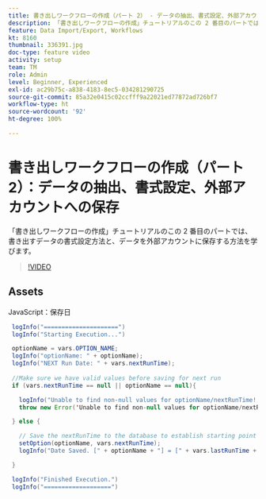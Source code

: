 ```yaml
---
title: 書き出しワークフローの作成（パート 2） - データの抽出、書式設定、外部アカウントへの保存
description: 「書き出しワークフローの作成」チュートリアルのこの 2 番目のパートでは、書き出すデータの書式設定方法と、データを外部アカウントに保存する方法を学びます。
feature: Data Import/Export, Workflows
kt: 8160
thumbnail: 336391.jpg
doc-type: feature video
activity: setup
team: TM
role: Admin
level: Beginner, Experienced
exl-id: ac29b75c-a838-4183-8ec5-034281290725
source-git-commit: 85a32e0415c02ccfff9a22021ed77872ad726bf7
workflow-type: ht
source-wordcount: '92'
ht-degree: 100%

---
```


# 書き出しワークフローの作成（パート 2）：データの抽出、書式設定、外部アカウントへの保存

「書き出しワークフローの作成」チュートリアルのこの 2 番目のパートでは、書き出すデータの書式設定方法と、データを外部アカウントに保存する方法を学びます。

>[!VIDEO](https://video.tv.adobe.com/v/336391?quality=12)

## Assets

JavaScript：保存日

```java
 logInfo("=====================")
 logInfo("Starting Execution...")

 optionName = vars.OPTION_NAME;
 logInfo("optionName: " + optionName);
 logInfo("NEXT Run Date: " + vars.nextRunTime);
 
 //Make sure we have valid values before saving for next run
 if (vars.nextRunTime == null || optionName == null){

   logInfo("Unable to find non-null values for optionName/nextRunTime! Throwing Error.")
   throw new Error('Unable to find non-null values for optionName/nextRunTime!  Ending Execution.');

 } else {

   // Save the nextRunTime to the database to establish starting point for next run.
   setOption(optionName, vars.nextRunTime);
   logInfo("Date Saved. [" + optionName + "] = [" + vars.lastRunTime + "]")

 }

 logInfo("Finished Execution.") 
 logInfo("===================")
```
